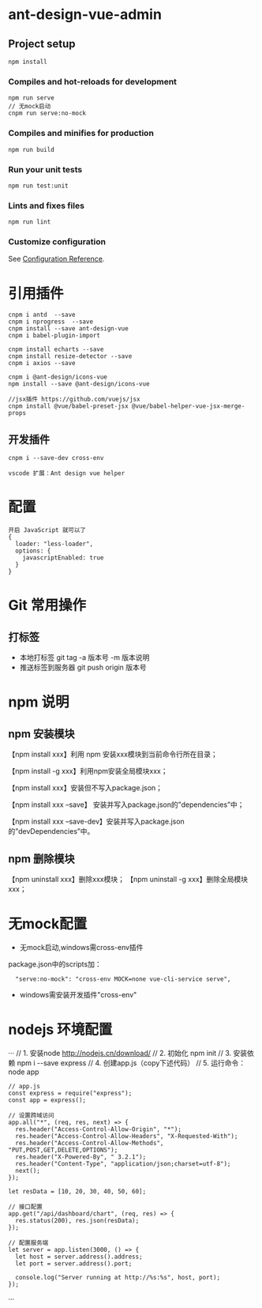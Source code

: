 # ant-design-vue-admin

## Project setup
```
npm install
```

### Compiles and hot-reloads for development
```
npm run serve
// 无mock启动
cnpm run serve:no-mock
```

### Compiles and minifies for production
```
npm run build
```

### Run your unit tests
```
npm run test:unit
```

### Lints and fixes files
```
npm run lint
```

### Customize configuration
See [Configuration Reference](https://cli.vuejs.org/config/).


# 引用插件
    cnpm i antd  --save
    cnpm i nprogress  --save
    cnpm install --save ant-design-vue
    cnpm i babel-plugin-import

    cnpm install echarts --save
    cnpm install resize-detector --save
    cnpm i axios --save

    cnpm i @ant-design/icons-vue
    npm install --save @ant-design/icons-vue

    //jsx插件 https://github.com/vuejs/jsx
    cnpm install @vue/babel-preset-jsx @vue/babel-helper-vue-jsx-merge-props

## 开发插件
    cnpm i --save-dev cross-env

    vscode 扩展：Ant design vue helper
# 配置
    开启 JavaScript 就可以了
    {
      loader: "less-loader",
      options: {
        javascriptEnabled: true
      }
    }


# Git 常用操作
## 打标签
* 本地打标签
git tag -a 版本号 -m 版本说明
* 推送标签到服务器
git push origin 版本号


# npm 说明
## npm 安装模块
【npm install xxx】利用 npm 安装xxx模块到当前命令行所在目录；

【npm install -g xxx】利用npm安装全局模块xxx；

【npm install xxx】安装但不写入package.json；

【npm install xxx –save】 安装并写入package.json的”dependencies”中；

【npm install xxx –save-dev】安装并写入package.json的”devDependencies”中。

## npm 删除模块
【npm uninstall xxx】删除xxx模块；
【npm uninstall -g xxx】删除全局模块xxx；

# 无mock配置
* 无mock启动,windows需cross-env插件

package.json中的scripts加：

      "serve:no-mock": "cross-env MOCK=none vue-cli-service serve",

* windows需安装开发插件"cross-env"
# nodejs 环境配置
···
    // 1. 安装node http://nodejs.cn/download/
    // 2. 初始化 npm init
    // 3. 安装依赖 npm i --save express
    // 4. 创建app.js（copy下述代码）
    // 5. 运行命令：node app

    // app.js
    const express = require("express");
    const app = express();

    // 设置跨域访问
    app.all("*", (req, res, next) => {
      res.header("Access-Control-Allow-Origin", "*");
      res.header("Access-Control-Allow-Headers", "X-Requested-With");
      res.header("Access-Control-Allow-Methods", "PUT,POST,GET,DELETE,OPTIONS");
      res.header("X-Powered-By", " 3.2.1");
      res.header("Content-Type", "application/json;charset=utf-8");
      next();
    });

    let resData = [10, 20, 30, 40, 50, 60];

    // 接口配置
    app.get("/api/dashboard/chart", (req, res) => {
      res.status(200), res.json(resData);
    });

    // 配置服务端
    let server = app.listen(3000, () => {
      let host = server.address().address;
      let port = server.address().port;

      console.log("Server running at http://%s:%s", host, port);
    });
···